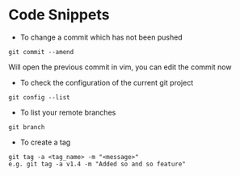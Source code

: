 # Code Snippets

- To change a commit which has not been pushed

```
git commit --amend
```

  Will open the previous commit in vim, you can edit the commit now
- To check the configuration of the current git project
```
git config --list
```

- To list your remote branches
```
git branch
```

- To create a tag
```
git tag -a <tag_name> -m "<message>"
e.g. git tag -a v1.4 -m "Added so and so feature"
``` 
